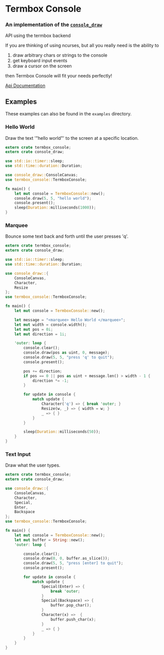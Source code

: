 # Termbox Console
### An implementation of the [`console_draw`](https://github.com/TyOverby/console_draw)
API using the termbox backend

If you are thinking of using ncurses, but all you really need is the ability to

1. draw arbitrary chars or strings to the console
2. get keyboard input events
3. draw a cursor on the screen

then Termbox Console will fit your needs perfectly!

[Api Documentation](http://tyoverby.com/termbox_console/termbox_console/index.html)

## Examples
These examples can also be found in the `examples` directory.
### Hello World
Draw the text '"hello world"' to the screen at a specific location.
```rust
extern crate termbox_console;
extern crate console_draw;

use std::io::timer::sleep;
use std::time::duration::Duration;

use console_draw::ConsoleCanvas;
use termbox_console::TermboxConsole;

fn main() {
    let mut console = TermboxConsole::new();
    console.draw(5, 5, "hello world");
    console.present();
    sleep(Duration::milliseconds(1000));
}

```

### Marquee
Bounce some text back and forth until the user presses 'q'.
```rust
extern crate termbox_console;
extern crate console_draw;

use std::io::timer::sleep;
use std::time::duration::Duration;

use console_draw::{
    ConsoleCanvas,
    Character,
    Resize
};
use termbox_console::TermboxConsole;

fn main() {
    let mut console = TermboxConsole::new();

    let message = "<marquee> Hello World </marquee>";
    let mut width = console.width();
    let mut pos = 0i;
    let mut direction = 1i;

    'outer: loop {
        console.clear();
        console.draw(pos as uint, 0, message);
        console.draw(5, 5, "press 'q' to quit");
        console.present();

        pos += direction;
        if pos == 0 || pos as uint + message.len() > width - 1 {
            direction *= -1;
        }

        for update in console {
            match update {
                Character('q') => { break 'outer; }
                Resize(w, _) => { width = w; }
                _ => { }
            }
        }

        sleep(Duration::milliseconds(50));
    }
}

```

### Text Input
Draw what the user types.
```rust
extern crate termbox_console;
extern crate console_draw;

use console_draw::{
    ConsoleCanvas,
    Character,
    Special,
    Enter,
    Backspace
};
use termbox_console::TermboxConsole;

fn main() {
    let mut console = TermboxConsole::new();
    let mut buffer = String::new();
    'outer: loop {

        console.clear();
        console.draw(0, 0, buffer.as_slice());
        console.draw(5, 5, "press [enter] to quit");
        console.present();

        for update in console {
            match update {
                Special(Enter) => {
                    break 'outer;
                }
                Special(Backspace) => {
                    buffer.pop_char();
                }
                Character(x) =>  {
                    buffer.push_char(x);
                }
                _ => { }
            }
        }
    }
}

```
